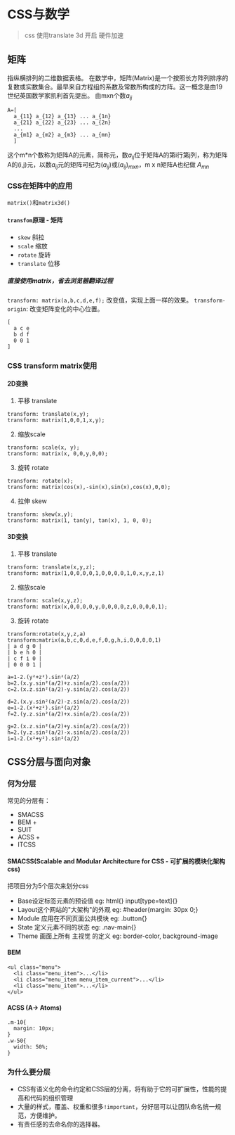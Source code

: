 # CSS与数学
> css 使用translate 3d 开启  硬件加速
## 矩阵
指纵横排列的二维数据表格。
在数学中，矩阵(Matrix)是一个按照长方阵列排序的复数或实数集合。最早来自方程组的系数及常数所构成的方阵。这一概念是由19世纪英国数学家凯利首先提出。
由mxn个数$a_{ij}$
~~~
A=[
  a_{11} a_{12} a_{13} ... a_{1n} 
  a_{21} a_{22} a_{23} ... a_{2n}
  ...
  a_{m1} a_{m2} a_{m3} ... a_{mn}
  ]
~~~
这个m*n个数称为矩阵A的元素，简称元，数$a_{ij}$位于矩阵A的第i行第j列，称为矩阵A的(i,j)元，以数$a_{ij}$元的矩阵可纪为($a_{ij}$)或$(a_{ij})_{mxn}$，m x n矩阵A也纪做 $A_{mn}$

### CSS在矩阵中的应用
``matrix()``和``matrix3d()``
#### ``transfom``原理 - 矩阵
* ``skew`` 斜拉
* ``scale`` 缩放
* ``rotate`` 旋转
* ``translate`` 位移

##### 直接使用matrix，省去浏览器翻译过程
``transform: matrix(a,b,c,d,e,f);`` 改变值，实现上面一样的效果。
``transform-origin``: 改变矩阵变化的中心位置。
~~~
[
  a c e
  b d f
  0 0 1
]
~~~
### CSS transform matrix使用
#### 2D变换
1. 平移 translate
~~~
transform: translate(x,y);
transform: matrix(1,0,0,1,x,y);
~~~
2. 缩放scale
~~~
transform: scale(x, y);
transform: matrix(x, 0,0,y,0,0);
~~~
3. 旋转 rotate
~~~
transform: rotate(x);
transform: matrix(cos(x),-sin(x),sin(x),cos(x),0,0);
~~~
4. 拉伸 skew
~~~
transform: skew(x,y);
transform: matrix(1, tan(y), tan(x), 1, 0, 0);
~~~
#### 3D变换
1. 平移 translate
~~~
transform: translate(x,y,z);
transform: matrix(1,0,0,0,0,1,0,0,0,0,1,0,x,y,z,1)
~~~
2. 缩放scale
~~~
transform: scale(x,y,z);
transform: matrix(x,0,0,0,0,y,0,0,0,0,z,0,0,0,0,1);
~~~
3. 旋转 rotate
~~~
transform:rotate(x,y,z,a)
transform:matrix(a,b,c,0,d,e,f,0,g,h,i,0,0,0,0,1)
| a d g 0 |
| b e h 0 |
| c f i 0 |
| 0 0 0 1 |

a=1-2.(y²+z²).sin²(a/2)
b=2.(x.y.sin²(a/2)+z.sin(a/2).cos(a/2))
c=2.(x.z.sin²(a/2)-y.sin(a/2).cos(a/2))

d=2.(x.y.sin²(a/2)-z.sin(a/2).cos(a/2))
e=1-2.(x²+z²).sin²(a/2)
f=2.(y.z.sin²(a/2)+x.sin(a/2).cos(a/2))

g=2.(x.z.sin²(a/2)+y.sin(a/2).cos(a/2))
h=2.(y.z.sin²(a/2)-x.sin(a/2).cos(a/2))
i=1-2.(x²+y²).sin²(a/2)
~~~
## CSS分层与面向对象
### 何为分层
常见的分层有：
* SMACSS
* BEM +
* SUIT
* ACSS +
* ITCSS
#### SMACSS(Scalable and Modular Architecture for CSS - 可扩展的模块化架构css)
把项目分为5个层次来划分css
* Base设定标签元素的预设值 eg: html{} input[type=text]{}
* Layout这个网站的"大架构"的外观 eg: #header{margin: 30px 0;}
* Module 应用在不同页面公共模块 eg: .button{}
* State 定义元素不同的状态 eg: .nav-main{}
* Theme 画面上所有 主视觉 的定义 eg: border-color, background-image
#### BEM
~~~
<ul class="menu">
  <li class="menu_item">...</li>
  <li class="menu_item menu_item_current">...</li>
  <li class="menu_item">...</li>
</ul>
~~~
#### ACSS (A-> Atoms)
~~~
.m-10{ 
  margin: 10px;
}
.w-50{
  width: 50%;
}
~~~
### 为什么要分层
* CSS有语义化的命令约定和CSS层的分离，将有助于它的可扩展性，性能的提高和代码的组织管理
* 大量的样式，覆盖、权重和很多``!important``，分好层可以让团队命名统一规范，方便维护。
* 有责任感的去命名你的选择器。

